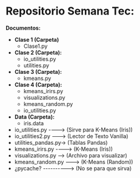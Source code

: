 # Repositorio Semana Tec:

**Documentos:**
- **Clase 1 (Carpeta)**
  - Clase1.py
- **Clase 2 (Carpeta):**
  - io_utilities.py
  - utilities.py
- **Clase 3 (Carpeta):**
  - kmeans.py
- **Clase 4 (Carpeta):**
  - kmeans_irirs.py
  - visualizations.py
  - kmeans_random.py
  - io_utilities.py
- **Data (Carpeta):**
  - iris.data
- io_utilities.py ----> (Sirve para K-Means (Iris))
- io_utilities2.py ---> (Lector de Texto Vanilla)
- utilities_pandas.py-> (Tablas Pandas)
- kmeans_irirs.py ----> (K-Means (Iris))
- visualizations.py --> (Archivo para visualizar)
- kmeans_random.py ---> (K-Means (Random))
- ¿pycache? ----------> (No se para que sirva)
